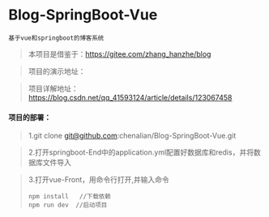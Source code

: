 # Blog-SpringBoot-Vue
```
基于vue和springboot的博客系统
```
>本项目是借鉴于：https://gitee.com/zhang_hanzhe/blog

>项目的演示地址：

>项目详解地址：https://blog.csdn.net/qq_41593124/article/details/123067458
#### 项目的部署：
>1.git clone git@github.com:chenalian/Blog-SpringBoot-Vue.git

>2.打开springboot-End中的application.yml配置好数据库和redis，并将数据库文件导入

>3.打开vue-Front，用命令行打开,并输入命令
> ```
> npm install   //下载依赖
> npm run dev  //启动项目
> ```
